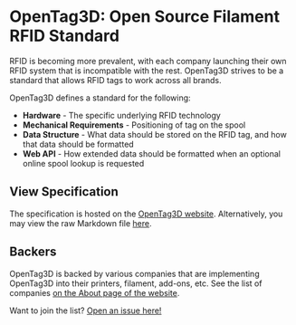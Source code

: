 # OpenTag3D: Open Source Filament RFID Standard

RFID is becoming more prevalent, with each company launching their own RFID system that is incompatible with the rest. OpenTag3D strives to be a standard that allows RFID tags to work across all brands.

OpenTag3D defines a standard for the following:

- **Hardware** - The specific underlying RFID technology
- **Mechanical Requirements** - Positioning of tag on the spool
- **Data Structure** - What data should be stored on the RFID tag, and how that data should be formatted
- **Web API** - How extended data should be formatted when an optional online spool lookup is requested

## View Specification

The specification is hosted on the [OpenTag3D website](https://opentag3d.info/spec). Alternatively, you may view the raw Markdown file [here](./spec.md).

## Backers

OpenTag3D is backed by various companies that are implementing OpenTag3D into their printers, filament, add-ons, etc. See the list of companies [on the About page of the website](https://opentag3d.info/about#backers).

Want to join the list? [Open an issue here!](https://github.com/queengooborg/OpenTag3D/issues/new?template=backer.yml)
